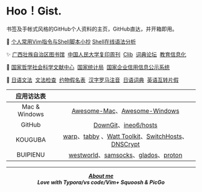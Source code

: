 # Hoo！Gist.

书签及手帐式风格的GitHub个人资料的主页，GitHub直达，并开箱即用。 

📝 <a href="https://github.com/hoochanlon/tetyou/blob/master/CHEATSHEET.md" target="_blank" >个人常用Vim指令与Shell脚本小抄</a> <a href="https://www.explainshell.com">Shell在线语法分析</a>

✨ <a href="http://www.gxlib.org.cn" target="_blank">广西壮族自治区图书馆</a>   &nbsp;<a href="http://rdbk1.ynlib.cn:6251" target="_blank">中国人民大学复印周刊</a>   &nbsp;<a href="https://clibrary.top" target="_blank">Clib</a>  &nbsp;<a href="https://forum.freemdict.com" target="_blank">词典论坛</a>  &nbsp;<a href="https://www.jyxxh.cn" target="_blank">教育信息化</a>

🔖 <a href="https://www.ncpssd.org" target="_blank">国家哲学社会科学文献中心</a>   &nbsp;<a href="https://data.stats.gov.cn/easyquery.htm?cn=C01" target="_blank">国家统计局</a>  &nbsp;<a href="https://www.gsxt.gov.cn/index.html" target="_blank">国家企业信用信息公示系统</a> 

🔎 <a href="https://res.wokanxing.info/jpgramma/index.html" target="_blank">日语文法</a>  &nbsp;<a href="https://so-zou.jp/web-app/text/proofreading/#word0" target="_blank">文法检查</a>   &nbsp;<a href="https://kousei.club/校正・校閲で使う記号・符号［基本的な約物の意/#:~:text=約物一覧［基本的な記号・符号の意味と使い方］%201%201%EF%BC%8Eくぎり符%20文章・語句の区切りを明らかにするもの%E3%80%82%20ex%EF%BC%8E句読点・コンマ・ピリオドなど%202%202%EF%BC%8Eくくり符%20文章・語句の前後をくくるもの%E3%80%82,感嘆符・疑問符など%20記号と符号の違い%20「記号」は広く、言語・文字・各種のしるし・身振りなどを含む%E3%80%82%20「文」は漢字であると同時に、地図では学校を示す記号である%E3%80%82%20「符号」は、文字を除き、図形・音声・光・電波などのしるしについて使うことが多い%E3%80%82%20記号と符号の相違にはあいまいな面もある%E3%80%82%20目印として付けた〇は符号だが、地図上の〇は記号である%E3%80%82%20" target="_blank">约物假名表</a>  &nbsp;<a href="http://www.kawa.net/works/ajax/romanize/japanese.html" target="_blank">汉字罗马注音</a> &nbsp;<a href="https://soukaapp.com/dict/">日语词典</a>  &nbsp;<a href="https://www.sljfaq.org/cgi/e2k_ja.cgi" target="_blank">英语互转片假</a>


<!-- 
<a href="#"><img align="right" src="xxx.png" width="200 " height="200" /></a>
http://software.jsnu.edu.cn 江苏师范大学正版软件服务平台
![ ](https://raw.githubusercontent.com/hoochanlon/hoochanlon/master/assets/github-contribution-grid-snake.svg)
-->

|  应用访达表   |                                                              |
| :-----------: | :----------------------------------------------------------: |
| Mac & Windows | [Awesome-Mac](https://github.com/jaywcjlove/awesome-mac)、[Awesome-Windows](https://github.com/Awesome-Windows/Awesome) |
|    GitHub     | [DownGit](https://minhaskamal.github.io/DownGit/#/home)、[ineo6/hosts](https://github.com/ineo6/hosts) |
|    KOUGUBA    | [warp](https://www.warp.dev)、[tabby](https://tabby.sh) 、[Watt Toolkit](https://steampp.net)、[SwitchHosts](https://github.com/oldj/SwitchHosts)、[DNSCrypt](https://github.com/DNSCrypt/dnscrypt-proxy) |
|   BUIPIENU    | [westworld](mailto:info@westworldss.com)、[samsocks](https://www.samsock.com)、[glados](https://github.com/glados-network/)、[proton](https://protonvpn.com) |


---

 <div align="center">

 <b><i><a href="https://hoochanlon.github.io/hoochanlon" target="_blank">About me</a></i></b> <br>
 <b><i>Love with Typora/vs code/Vim+ Squoosh & PicGo </i></b>

</div>
